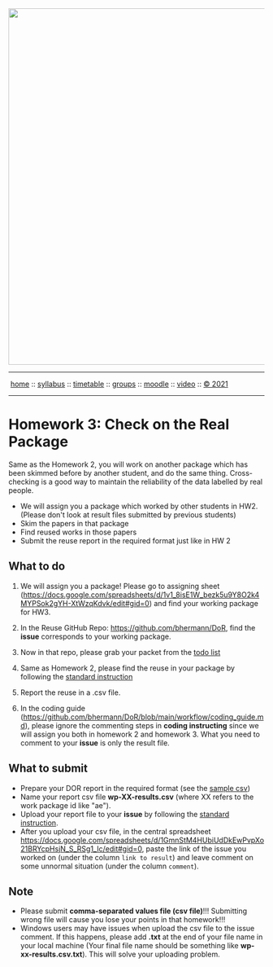 <a name=top>
<a href="http://tiny.cc/se21"><img  width=700
  src="https://raw.githubusercontent.com/txt/se21/master/docs/img/femse.png"></a>
<hr>
<p>
&nbsp;<a href="https://tiny.cc/se21">home</a> ::
<a href="https://github.com/txt/se21/blob/master/docs/syllabus.md#top">syllabus</a> ::
<a href="https://github.com/txt/se21/blob/master/docs/syllabus.md#timetable">timetable</a> ::
<a href="https://docs.google.com/spreadsheets/d/1KKskduN7m1R3WYhQTLyWJgxkAvrp2UV-LEu5JWN26xo/edit#gid=0">groups</a> ::
<a href="https://moodle-courses2122.wolfware.ncsu.edu/course/view.php?id=3211">moodle</a> ::
<a href="https://ncsu.hosted.panopto.com/Panopto/Pages/Sessions/List.aspx#folderID=a5998f03-01df-4c6c-91c1-ad80003f3c7c">video</a> ::
<a href="https://github.com/txt/se21/blob/master/LICENSE.md#top">&copy; 2021</a>
<br>
<hr>

# Homework 3: Check on the Real Package 


Same as the Homework 2, you will work on another package which has been skimmed before by another student, and do the same thing. Cross-checking is a good way to maintain the reliability of the data labelled by real people.
  
- We will assign you a package which worked by other students in HW2. (Please don't look at result files submitted by previous students)
- Skim the papers in that package
- Find reused works in those papers
- Submit the reuse report in the required format just like in HW 2

## What to do
1. We will assign you a package! Please go to assigning sheet (https://docs.google.com/spreadsheets/d/1v1_8isE1W_bezk5u9Y8O2k4MYPSok2gYH-XtWzqKdvk/edit#gid=0) and find your working package for HW3. 
  
2. In the Reuse GitHub Repo: https://github.com/bhermann/DoR, find the **issue** corresponds to your working package.
  
3. Now in that repo, please grab your packet from the [todo list](https://github.com/bhermann/DoR/tree/main/workflow/todo) 
  
4. Same as Homework 2, please find the reuse in your package by following the [standard instruction](https://github.com/bhermann/DoR/blob/main/workflow/coding_guide.md)
  
5. Report the reuse in a .csv file.
  
6. In the coding guide (https://github.com/bhermann/DoR/blob/main/workflow/coding_guide.md), please ignore the commenting steps in **coding instructing** since we will assign you both in homework 2 and homework 3. What you need to comment to your **issue** is only the result file.
 
  
## What to submit

- Prepare your DOR report in the required format (see the [sample csv](https://github.com/bhermann/DoR/blob/main/workflow/results-sample.csv))
- Name your report csv file **wp-XX-results.csv** (where XX refers to the work package id like "ae").
- Upload your report file to your **issue** by following the [standard instruction](https://github.com/bhermann/DoR/blob/main/workflow/coding_guide.md).
- After you upload your csv file, in the central spreadsheet https://docs.google.com/spreadsheets/d/1GmnStM4HUbiUdDkEwPvpXo21BRYcpHsjN_S_RSg1_Ic/edit#gid=0, paste the link of the issue you worked on (under the column `link to result`) and leave comment on some unnormal situation (under the column `comment`).
  
## Note
  
- Please submit **comma-separated values file (csv file)**!!! Submitting wrong file will cause you lose your points in that homework!!!
- Windows users may have issues when upload the csv file to the issue comment. If this happens, please add **.txt** at the end of your file name in your local machine (Your final file name should be something like **wp-xx-results.csv.txt**). This will solve your uploading problem.

